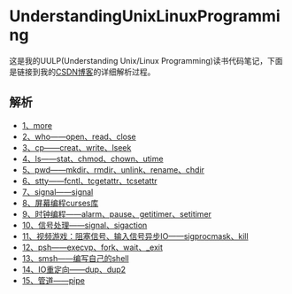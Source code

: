 # UnderstandingUnixLinuxProgramming
这是我的UULP(Understanding Unix/Linux Programming)读书代码笔记，下面是链接到我的[CSDN博客](https://blog.csdn.net/revendell/category_10126099.html)的详细解析过程。
## 解析
- [1、more](https://blog.csdn.net/Revendell/article/details/108066931)<br>
- [2、who——open、read、close](https://blog.csdn.net/Revendell/article/details/108090445)<br>
- [3、cp——creat、write、lseek](https://mp.csdn.net/console/editor/html/108112491)<br>
- [4、ls——stat、chmod、chown、utime](https://blog.csdn.net/Revendell/article/details/108209679)<br>
- [5、pwd——mkdir、rmdir、unlink、rename、chdir](https://blog.csdn.net/Revendell/article/details/108249386)<br>
- [6、stty——fcntl、tcgetattr、tcsetattr](https://blog.csdn.net/Revendell/article/details/108270881)<br>
- [7、signal——signal](https://blog.csdn.net/Revendell/article/details/108305319)<br>
- [8、屏幕编程curses库](https://blog.csdn.net/Revendell/article/details/108392686)<br>
- [9、时钟编程——alarm、pause、getitimer、setitimer](https://blog.csdn.net/Revendell/article/details/108393109)<br>
- [10、信号处理——signal、sigaction](https://blog.csdn.net/Revendell/article/details/108412851)<br>
- [11、视频游戏：阻塞信号、输入信号异步IO——sigprocmask、kill](https://blog.csdn.net/Revendell/article/details/108413822)<br>
- [12、psh——execvp、fork、wait、_exit](https://blog.csdn.net/Revendell/article/details/108438677)<br>
- [13、smsh——编写自己的shell](https://blog.csdn.net/Revendell/article/details/108478047)<br>
- [14、IO重定向——dup、dup2](https://blog.csdn.net/Revendell/article/details/108505906)<br>
- [15、管道——pipe](https://blog.csdn.net/Revendell/article/details/108523592)<br>
